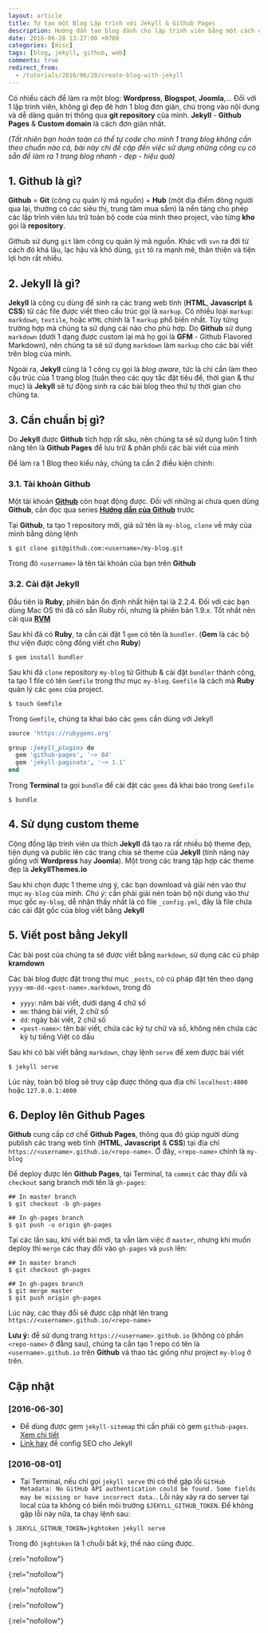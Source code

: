 ```yaml
---
layout: article
title: Tự tạo một Blog Lập trình với Jekyll & Github Pages
description: Hướng dẫn tạo blog dành cho lập trình viên bằng một cách đơn giản bằng Jekyll & publish lên Github Pages
date: 2016-06-28 13:27:00 +0700
categories: [misc]
tags: [blog, jekyll, github, web]
comments: true
redirect_from:
  - /tutorials/2016/06/28/create-blog-with-jekyll
---
```


Có nhiều cách để làm ra một blog: **Wordpress**, **Blogspot**, **Joomla**,... Đối với 1 lập trình viên, không gì đẹp đẽ hơn 1 blog đơn giản, chú trọng vào nội dung và dễ dàng quản trị thông qua **git repository** của mình. **Jekyll** - **Github Pages** & **Custom domain** là cách đơn giản nhất.

*(Tất nhiên bạn hoàn toàn có thể tự code cho mình 1 trang blog không cần theo chuẩn nào cả, bài này chỉ đề cập đến việc sử dụng những công cụ có sẵn để làm ra 1 trang blog nhanh - đẹp - hiệu quả)*

## 1. Github là gì? ##

**Github** = **Git** (công cụ quản lý mã nguồn) + **Hub** (một địa điểm đông người qua lại, thường có các siêu thị, trung tâm mua sắm) là nền tảng cho phép các lập trình viên lưu trữ toàn bộ code của mình theo project, vào từng **kho** gọi là **repository**.

Github sử dụng `git` làm công cụ quản lý mã nguồn. Khác với `svn` ra đời từ cách đó khá lâu, lạc hậu và khó dùng, `git` tỏ ra mạnh mẽ, thân thiện và tiện lợi hơn rất nhiều.

## 2. Jekyll là gì? ##

**Jekyll** là công cụ dùng để sinh ra các trang web tĩnh (**HTML**, **Javascript** & **CSS**) từ các file được viết theo cấu trúc gọi là `markup`. Có nhiều loại `markup`: `markdown`, `textile`, hoặc `HTML` chính là 1 `markup` phổ biến nhất. Tùy từng trường hợp mà chúng ta sử dụng cái nào cho phù hợp. Do **Github** sử dụng `markdown` (dưới 1 dạng được custom lại mà họ gọi là **GFM** - Github Flavored Markdown), nên chúng ta sẽ sử dụng `markdown` làm `markup` cho các bài viết trên blog của mình.

Ngoài ra, **Jekyll** cũng là 1 công cụ gọi là *blog aware*, tức là chỉ cần làm theo cấu trúc của 1 trang blog (tuân theo các quy tắc đặt tiêu đề, thời gian & thư mục) là **Jekyll** sẽ tự động sinh ra các bài blog theo thứ tự thời gian cho chúng ta.

## 3. Cần chuẩn bị gì? ##

Do **Jekyll** được **Github** tích hợp rất sâu, nên chúng ta sẽ sử dụng luôn 1 tính năng tên là **Github Pages** để lưu trữ & phân phối các bài viết của mình

Để làm ra 1 Blog theo kiểu này, chúng ta cần 2 điều kiện chính:

### 3.1. Tài khoản Github ###

Một tài khoản **[Github][github-homepage]** còn hoạt động được. Đối với những ai chưa quen dùng **Github**, cần đọc qua series **[Hướng dẫn của Github][github-help]** trước

Tại **Github**, ta tạo 1 repository mới, giả sử tên là `my-blog`, `clone` về máy của mình bằng dòng lệnh

```shell
$ git clone git@github.com:<username>/my-blog.git
```

Trong đó `<username>` là tên tài khoản của bạn trên **Github**

### 3.2. Cài đặt Jekyll ###

Đầu tiên là **Ruby**, phiên bản ổn định nhất hiện tại là 2.2.4. Đối với các bạn dùng Mac OS thì đã có sẵn Ruby rồi, nhưng là phiên bản 1.9.x. Tốt nhất nên cài qua **[RVM][rvm-io]**

Sau khi đã có **Ruby**, ta cần cài đặt 1 `gem` có tên là `bundler`. (**Gem** là các bộ thư viện được cộng đồng viết cho **Ruby**)

```shell
$ gem install bundler
```

Sau khi đã `clone` repository `my-blog` từ Github & cài đặt `bundler` thành công, ta tạo 1 file có tên `Gemfile` trong thư mục `my-blog`. `Gemfile` là cách mà **Ruby** quản lý các `gems` của project.

```shell
$ touch Gemfile
```

Trong `Gemfile`, chúng ta khai báo các `gems` cần dùng với Jekyll

```ruby
source 'https://rubygems.org'

group :jekyll_plugins do
  gem 'github-pages', '~> 84'
  gem 'jekyll-paginate', '~> 1.1'
end
```

Trong **Terminal** ta gọi `bundle` để cài đặt các `gems` đã khai báo trong `Gemfile`

```shell
$ bundle
```

## 4. Sử dụng custom theme ##

Cộng đồng lập trình viên ưa thích **Jekyll** đã tạo ra rất nhiều bộ theme đẹp, tiện dụng và public lên các trang chia sẻ theme của **Jekyll** (tính năng này giống với **Wordpress** hay **Joomla**). Một trong các trang tập hợp các theme đẹp là **JekyllThemes.io**

Sau khi chọn được 1 theme ưng ý, các bạn download và giải nén vào thư mục `my-blog` của mình. *Chú ý:* cần phải giải nén toàn bộ nội dung vào thư mục gốc `my-blog`, dễ nhận thấy nhất là có file `_config.yml`, đây là file chứa các cài đặt gốc của blog viết bằng **Jekyll**

## 5. Viết post bằng Jekyll ##

Các bài post của chúng ta sẽ được viết bằng `markdown`, sử dụng các cú pháp **kramdown**

Các bài blog được đặt trong thư mục `_posts`, có cú pháp đặt tên theo dạng `yyyy-mm-dd-<post-name>.markdown`, trong đó

* `yyyy`: năm bài viết, dưới dạng 4 chữ số
* `mm`: tháng bài viết, 2 chữ số
* `dd`: ngày bài viết, 2 chữ số
* `<post-name>`: tên bài viết, chứa các ký tự chữ và số, không nên chứa các ký tự tiếng Việt có dấu

Sau khi có bài viết bằng `markdown`, chạy lệnh `serve` để xem được bài viết

```shell
$ jekyll serve
```

Lúc này, toàn bộ blog sẽ truy cập được thông qua địa chỉ `localhost:4000` hoặc `127.0.0.1:4000`

## 6. Deploy lên Github Pages ##

**Github** cung cấp cơ chế **Github Pages**, thông qua đó giúp người dùng publish các trang web tĩnh (**HTML**, **Javascript** & **CSS**) tại địa chỉ `https://<username>.github.io/<repo-name>`. Ở đây, `<repo-name>` chính là `my-blog`

Để deploy được lên **Github Pages**, tại Terminal, ta `commit` các thay đổi và `checkout` sang branch mới tên là `gh-pages`:

```shell
## In master branch
$ git checkout -b gh-pages

## In gh-pages branch
$ git push -u origin gh-pages
```

Tại các lần sau, khi viết bài mới, ta vẫn làm việc ở `master`, nhưng khi muốn deploy thì `merge` các thay đổi vào `gh-pages` và `push` lên:

```shell
## In master branch
$ git checkout gh-pages

## In gh-pages branch
$ git merge master
$ git push origin gh-pages
```

Lúc này, các thay đổi sẽ được cập nhật lên trang `https://<username>.github.io/<repo-name>`

**Lưu ý:** để sử dụng trang `https://<username>.github.io` (không có phần `<repo-name>` ở đằng sau), chúng ta cần tạo 1 repo có tên là `<username>.github.io` trên **Github** và thao tác giống như project `my-blog` ở trên.

## Cập nhật ##

### [2016-06-30] ###

* Để dùng được gem `jekyll-sitemap` thì cần phải có gem `github-pages`. [Xem chi tiết][github-sitemap]
* [Link hay][jekyll-seo] để config SEO cho Jekyll

### [2016-08-01] ###

* Tại Terminal, nếu chỉ gọi `jekyll serve` thì có thể gặp lỗi `GitHub Metadata: No GitHub API authentication could be found. Some fields may be missing or have incorrect data.`. Lỗi này xảy ra do server tại local của ta không có biến môi trường `$JEKYLL_GITHUB_TOKEN`. Để không gặp lỗi này nữa, ta chạy lệnh sau:

```shell
$ JEKYLL_GITHUB_TOKEN=jkghtoken jekyll serve
```

Trong đó `jkghtoken` là 1 chuỗi bất kỳ, thế nào cũng được.

[github-homepage]:  https://github.com/
{:rel="nofollow"}

[github-help]:      https://help.github.com/articles/set-up-git/
{:rel="nofollow"}

[rvm-io]:           https://rvm.io
{:rel="nofollow"}

[github-sitemap]:   https://help.github.com/articles/sitemaps-for-github-pages/
{:rel="nofollow"}

[jekyll-seo]:       http://vdaubry.github.io/2014/10/21/SEO-for-your-Jekyll-blog/
{:rel="nofollow"}

